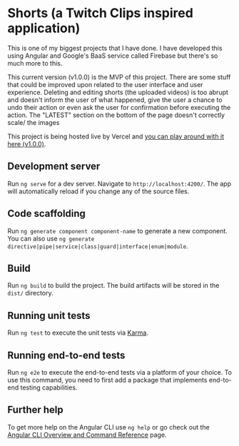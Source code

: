 # Shorts (a Twitch Clips inspired application)

This is one of my biggest projects that I have done. I have developed this using Angular and Google's BaaS service called Firebase but there's so much more to this.

This current version (v1.0.0) is the MVP of this project. There are some stuff that could be improved upon related to the user interface and user experience. Deleting and editing shorts (the uploaded videos) is too abrupt and doesn't inform the user of what happened, give the user a chance to undo their action or even ask the user for confirmation before executing the action. The "LATEST" section on the bottom of the page doesn't correctly scale/ the images

This project is being hosted live by Vercel and [you can play around with it here (v1.0.0)](https://angular-shorts-app.vercel.app/).

## Development server

Run `ng serve` for a dev server. Navigate to `http://localhost:4200/`. The app will automatically reload if you change any of the source files.

## Code scaffolding

Run `ng generate component component-name` to generate a new component. You can also use `ng generate directive|pipe|service|class|guard|interface|enum|module`.

## Build

Run `ng build` to build the project. The build artifacts will be stored in the `dist/` directory.

## Running unit tests

Run `ng test` to execute the unit tests via [Karma](https://karma-runner.github.io).

## Running end-to-end tests

Run `ng e2e` to execute the end-to-end tests via a platform of your choice. To use this command, you need to first add a package that implements end-to-end testing capabilities.

## Further help

To get more help on the Angular CLI use `ng help` or go check out the [Angular CLI Overview and Command Reference](https://angular.io/cli) page.
